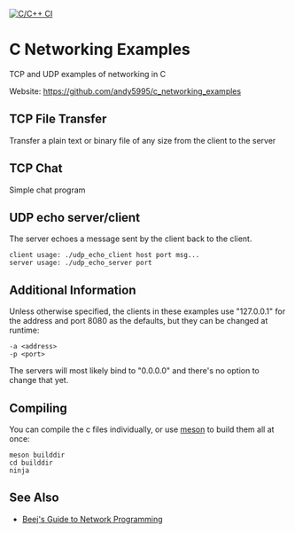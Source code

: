 [![C/C++ CI](https://github.com/andy5995/c_networking_examples/actions/workflows/c-cpp.yml/badge.svg)](https://github.com/andy5995/c_networking_examples/actions/workflows/c-cpp.yml)

# C Networking Examples

TCP and UDP examples of networking in C

Website: https://github.com/andy5995/c_networking_examples

## TCP File Transfer

Transfer a plain text or binary file of any size from the client to
the server

## TCP Chat

Simple chat program

## UDP echo server/client

The server echoes a message sent by the client back to the client.

    client usage: ./udp_echo_client host port msg...
    server usage: ./udp_echo_server port

## Additional Information

Unless otherwise specified, the clients in these examples use
"127.0.0.1" for the address and port 8080 as the defaults, but they
can be changed at runtime:

    -a <address>
    -p <port>

The servers will most likely bind to "0.0.0.0" and there's no option
to change that yet.

## Compiling

You can compile the c files individually, or use
[meson](https://mesonbuild.com/) to build them all at once:

    meson builddir
    cd builddir
    ninja

## See Also

* [Beej's Guide to Network Programming](https://beej.us/guide/bgnet/)
